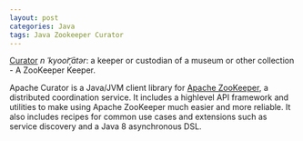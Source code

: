 ```yaml
---
layout: post
categories: Java
tags: Java Zookeeper Curator
---
```


[Curator](https://curator.apache.org/index.html) *n ˈkyoor͝ˌātər*: a keeper or custodian of a museum or other collection - A ZooKeeper Keeper.

Apache Curator is a Java/JVM client library for [Apache ZooKeeper](https://zookeeper.apache.org/), a distributed coordination service. It includes a highlevel API framework and utilities to make using Apache ZooKeeper much easier and more reliable. It also includes recipes for common use cases and extensions such as service discovery and a Java 8 asynchronous DSL.